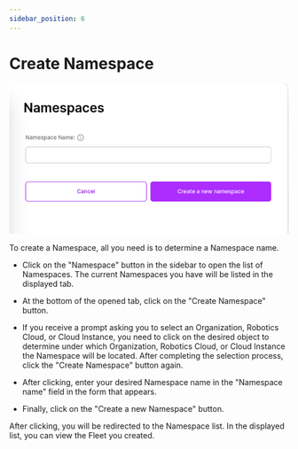 ```yaml
---
sidebar_position: 6
---
```


# Create Namespace

![Create Namespace](./img/create-ns.png)

To create a Namespace, all you need is to determine a Namespace name.

- Click on the "Namespace" button in the sidebar to open the list of Namespaces. The current Namespaces you have will be listed in the displayed tab.

- At the bottom of the opened tab, click on the "Create Namespace" button.

- If you receive a prompt asking you to select an Organization, Robotics Cloud, or Cloud Instance, you need to click on the desired object to determine under which Organization, Robotics Cloud, or Cloud Instance the Namespace will be located. After completing the selection process, click the "Create Namespace" button again.

- After clicking, enter your desired Namespace name in the "Namespace name" field in the form that appears.

- Finally, click on the "Create a new Namespace" button.

After clicking, you will be redirected to the Namespace list. In the displayed list, you can view the Fleet you created.
